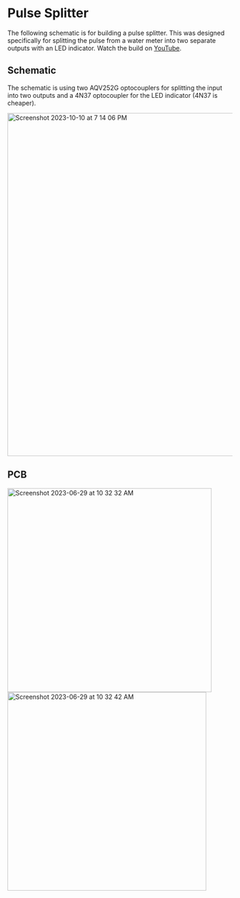 # Pulse Splitter

The following schematic is for building a pulse splitter. This was designed specifically for splitting the pulse from a water meter into two separate outputs with an LED indicator. Watch the build on [YouTube](https://youtu.be/qKo4LjSWZNY).

## Schematic
The schematic is using two AQV252G optocouplers for splitting the input into two outputs and a 4N37 optocoupler for the LED indicator (4N37 is cheaper).

<img width="769" alt="Screenshot 2023-10-10 at 7 14 06 PM" src="https://github.com/kalinchuk/pulse_splitter/assets/1035984/7cc69b5a-7024-4cd9-a63f-c999c5c1c378">

## PCB

<img width="457" alt="Screenshot 2023-06-29 at 10 32 32 AM" src="https://github.com/kalinchuk/pulse_splitter/assets/1035984/ff12166f-5e8d-4065-ad9d-4cc4d2c983f3">
<img width="445" alt="Screenshot 2023-06-29 at 10 32 42 AM" src="https://github.com/kalinchuk/pulse_splitter/assets/1035984/83be1048-3509-4f63-bb77-74ce87185c96">


